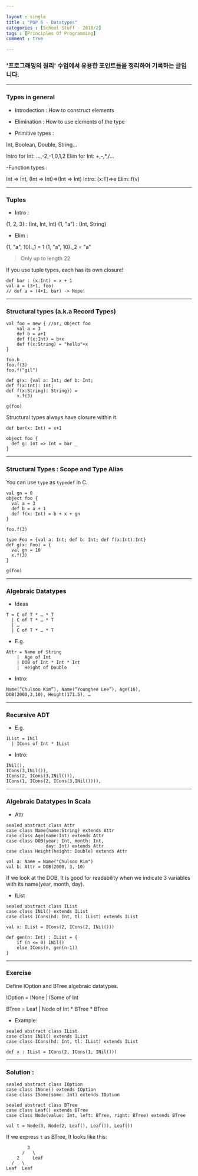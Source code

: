```yaml
---

layout : single
title : "POP 6 - Datatypes"
categories : [School Stuff - 2018/2]
tags : [Principles Of Programming]
comment : true

---
```


### '프로그래밍의 원리' 수업에서 유용한 포인트들을 정리하여 기록하는 글입니다.

---

### Types in general

- Introdection : How to construct elements

- Elimination : How to use elements of the type

- Primitive types :

Int, Boolean, Double, String...

Intro for Int: ...,-2,-1,0,1,2
Elim for Int: +,-,*,/...


-Function types :

Int => Int, (Int => Int)=>(Int => Int)
Intro: (x:T)=>e
Elim: f(v)


---

### Tuples

- Intro :

(1, 2, 3) : (Int, Int, Int)
(1, "a") : (Int, String)

- Elim :

(1, "a", 10)._1 = 1
(1, "a", 10)._2 = "a"

> Only up to length 22

If you use tuple types, each has its own closure!

~~~
def bar : (x:Int) = x + 1
val a = (3+1, foo)
// def a = (4+1, bar) -> Nope!
~~~


---

### Structural types (a.k.a Record Types)

~~~
val foo = new { //or, Object foo
    val a = 3
    def b = a+1
    def f(x:Int) = b+x
    def f(x:String) = "hello"+x
}

foo.b
foo.f(3)
foo.f("gil")

def g(x: {val a: Int; def b: Int;
def f(x:Int): Int;
def f(x:String): String}) =
    x.f(3)

g(foo)
~~~

Structural types always have closure within it.

~~~
def bar(x: Int) = x+1

object foo {
  def g: Int => Int = bar _
}
~~~

---

### Structural Types : Scope and Type Alias

You can use `type` as `typedef` in C.

~~~
val gn = 0
object foo {
  val a = 3
  def b = a + 1
  def f(x: Int) = b + x + gn
}

foo.f(3)

type Foo = {val a: Int; def b: Int; def f(x:Int):Int}
def g(x: Foo) = {
  val gn = 10
  x.f(3)
}

g(foo)
~~~

---

### Algebraic Datatypes

- Ideas

~~~
T = C of T * … * T
  | C of T * … * T
  | …
  | C of T * … * T
~~~

- E.g.

~~~
Attr = Name of String
    |  Age of Int
    | DOB of Int * Int * Int
    |  Height of Double
~~~

- Intro:

~~~
Name(“Chulsoo Kim”), Name(“Younghee Lee”), Age(16), 
DOB(2000,3,10), Height(171.5), …
~~~


---

### Recursive ADT

- E.g.

~~~
IList = INil
  | ICons of Int * IList
~~~

- Intro:

~~~
INil(), 
ICons(3,INil()),
ICons(2, ICons(3,INil())),
ICons(1, ICons(2, ICons(3,INil()))),
~~~

---

### Algebraic Datatypes In Scala

- Attr

~~~
sealed abstract class Attr
case class Name(name:String) extends Attr
case class Age(name:Int) extends Attr
case class DOB(year: Int, month: Int,
               day: Int) extends Attr
case class Height(height: Double) extends Attr

val a: Name = Name("Chulsoo Kim")
val b: Attr = DOB(2000, 3, 10)
~~~

If we look at the DOB, It is good for readability when we indicate 3 variables with its name(year, month, day).

- IList


~~~
sealed abstract class IList
case class INil() extends IList
case class ICons(hd: Int, tl: IList) extends IList

val x: IList = ICons(2, ICons(2, INil()))

def gen(n: Int) : IList = {
    if (n <= 0) INil()
    else ICons(n, gen(n-1))
}
~~~

---

### Exercise

Define IOption and BTree algebraic datatypes.

IOption = INone
  | ISome of Int

BTree = Leaf
  | Node of Int * BTree * BTree

- Example:

~~~
sealed abstract class IList
case class INil() extends IList
case class ICons(hd: Int, tl: IList) extends IList

def x : IList = ICons(2, ICons(1, INil()))
~~~

---

### Solution :

~~~
sealed abstract class IOption
case class INone() extends IOption
case class ISome(some: Int) extends IOption

sealed abstract class BTree
case class Leaf() extends BTree
case class Node(value: Int, left: BTree, right: BTree) extends BTree

val t = Node(3, Node(2, Leaf(), Leaf()), Leaf())
~~~

If we express `t` as BTree, It looks like this:

~~~
        3
      /   \
    2     Leaf
  /   \
Leaf  Leaf
~~~













































